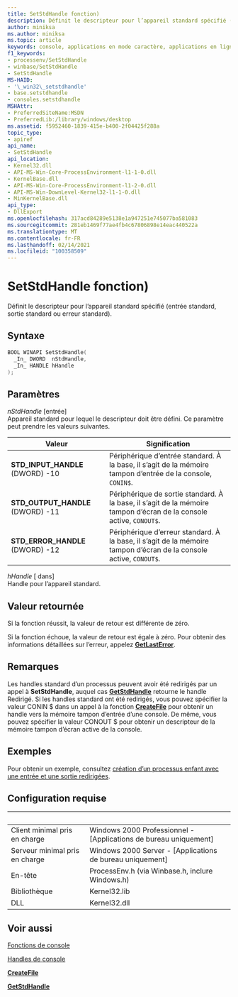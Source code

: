 ```yaml
---
title: SetStdHandle fonction)
description: Définit le descripteur pour l’appareil standard spécifié (entrée standard, sortie standard ou erreur standard).
author: miniksa
ms.author: miniksa
ms.topic: article
keywords: console, applications en mode caractère, applications en ligne de commande, applications de terminal, API console
f1_keywords:
- processenv/SetStdHandle
- winbase/SetStdHandle
- SetStdHandle
MS-HAID:
- '\_win32\_setstdhandle'
- base.setstdhandle
- consoles.setstdhandle
MSHAttr:
- PreferredSiteName:MSDN
- PreferredLib:/library/windows/desktop
ms.assetid: f5952460-1839-415e-b400-2f04425f288a
topic_type:
- apiref
api_name:
- SetStdHandle
api_location:
- Kernel32.dll
- API-MS-Win-Core-ProcessEnvironment-l1-1-0.dll
- KernelBase.dll
- API-MS-Win-Core-ProcessEnvironment-l1-2-0.dll
- API-MS-Win-DownLevel-Kernel32-l1-1-0.dll
- MinKernelBase.dll
api_type:
- DllExport
ms.openlocfilehash: 317acd84289e5138e1a947251e745077ba581083
ms.sourcegitcommit: 281eb1469f77ae4fb4c67806898e14eac440522a
ms.translationtype: MT
ms.contentlocale: fr-FR
ms.lasthandoff: 02/14/2021
ms.locfileid: "100358509"
---
```

# <a name="setstdhandle-function"></a>SetStdHandle fonction)

Définit le descripteur pour l’appareil standard spécifié (entrée standard, sortie standard ou erreur standard).

## <a name="syntax"></a>Syntaxe

```cpp
BOOL WINAPI SetStdHandle(
  _In_ DWORD  nStdHandle,
  _In_ HANDLE hHandle
);
```

## <a name="parameters"></a>Paramètres

*nStdHandle* \[entrée\]  
Appareil standard pour lequel le descripteur doit être défini. Ce paramètre peut prendre les valeurs suivantes.

| Valeur | Signification |
|-|-|
| **STD_INPUT_HANDLE** (DWORD) -10 | Périphérique d’entrée standard. À la base, il s’agit de la mémoire tampon d’entrée de la console, `CONIN$`. |
| **STD_OUTPUT_HANDLE** (DWORD) -11 | Périphérique de sortie standard. À la base, il s’agit de la mémoire tampon d’écran de la console active, `CONOUT$`. |
| **STD_ERROR_HANDLE** (DWORD) -12 | Périphérique d’erreur standard. À la base, il s’agit de la mémoire tampon d’écran de la console active, `CONOUT$`. |

*hHandle* \[ dans\]  
Handle pour l’appareil standard.

## <a name="return-value"></a>Valeur retournée

Si la fonction réussit, la valeur de retour est différente de zéro.

Si la fonction échoue, la valeur de retour est égale à zéro. Pour obtenir des informations détaillées sur l’erreur, appelez [**GetLastError**](/windows/win32/api/errhandlingapi/nf-errhandlingapi-getlasterror).

## <a name="remarks"></a>Remarques

Les handles standard d’un processus peuvent avoir été redirigés par un appel à **SetStdHandle**, auquel cas [**GetStdHandle**](getstdhandle.md) retourne le handle Redirigé. Si les handles standard ont été redirigés, vous pouvez spécifier la valeur CONIN $ dans un appel à la fonction [**CreateFile**](/windows/win32/api/fileapi/nf-fileapi-createfilea) pour obtenir un handle vers la mémoire tampon d’entrée d’une console. De même, vous pouvez spécifier la valeur CONOUT $ pour obtenir un descripteur de la mémoire tampon d’écran active de la console.

## <a name="examples"></a>Exemples

Pour obtenir un exemple, consultez [création d’un processus enfant avec une entrée et une sortie redirigées](/windows/win32/procthread/creating-a-child-process-with-redirected-input-and-output).

## <a name="requirements"></a>Configuration requise

| &nbsp; | &nbsp; |
|-|-|
| Client minimal pris en charge | Windows 2000 Professionnel - \[Applications de bureau uniquement\] |
| Serveur minimal pris en charge | Windows 2000 Server - \[Applications de bureau uniquement\] |
| En-tête | ProcessEnv.h (via Winbase.h, inclure Windows.h) |
| Bibliothèque | Kernel32.lib |
| DLL | Kernel32.dll |

## <a name="see-also"></a>Voir aussi

[Fonctions de console](console-functions.md)

[Handles de console](console-handles.md)

[**CreateFile**](/windows/win32/api/fileapi/nf-fileapi-createfilea)

[**GetStdHandle**](getstdhandle.md)